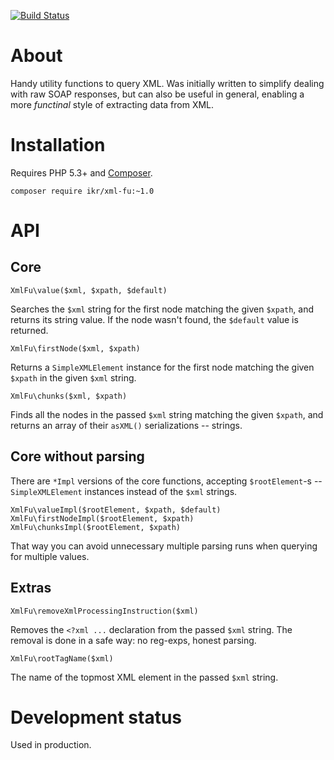 [![Build Status](https://travis-ci.org/ikr/xml-fu.svg?branch=master)](https://travis-ci.org/ikr/xml-fu)

# About

Handy utility functions to query XML. Was initially written to simplify dealing with raw SOAP
responses, but can also be useful in general, enabling a more _functinal_ style of extracting data
from XML.

# Installation

Requires PHP 5.3+ and [Composer](https://getcomposer.org/).

    composer require ikr/xml-fu:~1.0

# API

## Core

    XmlFu\value($xml, $xpath, $default)

Searches the `$xml` string for the first node matching the given `$xpath`, and returns its string
value. If the node wasn't found, the `$default` value is returned.

    XmlFu\firstNode($xml, $xpath)

Returns a `SimpleXMLElement` instance for the first node matching the given `$xpath` in the given
`$xml` string.

    XmlFu\chunks($xml, $xpath)

Finds all the nodes in the passed `$xml` string matching the given `$xpath`, and returns an array of
their `asXML()` serializations -- strings.

## Core without parsing

There are `*Impl` versions of the core functions, accepting `$rootElement`-s -- `SimpleXMLElement`
instances instead of the `$xml` strings.

    XmlFu\valueImpl($rootElement, $xpath, $default)
    XmlFu\firstNodeImpl($rootElement, $xpath)
    XmlFu\chunksImpl($rootElement, $xpath)

That way you can avoid unnecessary multiple parsing runs when querying for multiple values.
    
## Extras

    XmlFu\removeXmlProcessingInstruction($xml)

Removes the `<?xml ...` declaration from the passed `$xml` string. The removal is done in a safe
way: no reg-exps, honest parsing.

    XmlFu\rootTagName($xml)

The name of the topmost XML element in the passed `$xml` string.

# Development status

Used in production.
